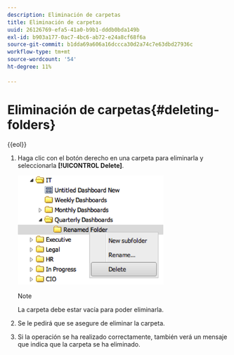 ```yaml
---
description: Eliminación de carpetas
title: Eliminación de carpetas
uuid: 26126769-efa5-41a0-b9b1-dddb0bda149b
exl-id: b903a177-0ac7-4bc6-ab72-e24a8cf68f6a
source-git-commit: b1dda69a606a16dccca30d2a74c7e63dbd27936c
workflow-type: tm+mt
source-wordcount: '54'
ht-degree: 11%

---
```


# Eliminación de carpetas{#deleting-folders}

{{eol}}

1. Haga clic con el botón derecho en una carpeta para eliminarla y seleccionarla **[!UICONTROL Delete]**.

   ![](assets/delete_folder.png)

   >[!NOTE]
   >
   >La carpeta debe estar vacía para poder eliminarla.

1. Se le pedirá que se asegure de eliminar la carpeta.
1. Si la operación se ha realizado correctamente, también verá un mensaje que indica que la carpeta se ha eliminado.
